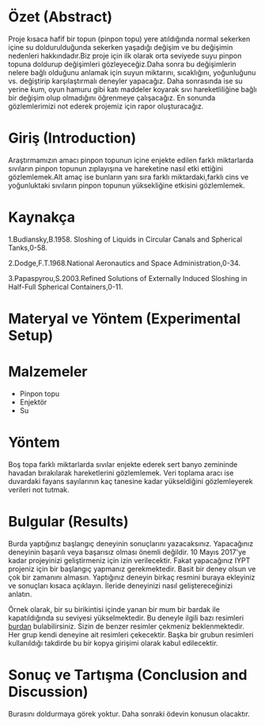 
# Özet (Abstract)
Proje kısaca hafif bir topun (pinpon topu) yere atıldığında normal sekerken içine su doldurulduğunda sekerken yaşadığı değişim ve bu değişimin nedenleri hakkındadır.Biz proje için ilk olarak orta seviyede suyu pinpon topuna doldurup değişimleri gözleyeceğiz.Daha sonra bu değişimlerin nelere bağlı olduğunu anlamak için suyun miktarını, sıcaklığını, yoğunluğunu vs. değiştirip karşılaştırmalı deneyler yapacağız. Daha sonrasında ise su yerine kum, oyun hamuru gibi katı maddeler koyarak sıvı hareketliliğine bağlı bir değişim olup olmadığını öğrenmeye çalışacağız. En sonunda gözlemlerimizi not ederek projemiz için rapor oluşturacağız.
# Giriş (Introduction)
Araştırmamızın amacı pinpon topunun içine enjekte edilen farklı miktarlarda sıvıların pinpon topunun zıplayışına ve hareketine nasıl etki ettiğini gözlemlemek.Alt amaç ise bunların yanı sıra farklı miktardaki,farklı cins ve yoğunluktaki sıvıların pinpon topunun yüksekliğine etkisini gözlemlemek.               

# Kaynakça
1.Budiansky,B.1958. Sloshing of Liquids in Circular Canals and Spherical Tanks,0-58.

2.Dodge,F.T.1968.National Aeronautics and Space Administration,0-34.

3.Papaspyrou,S.2003.Refined Solutions of Externally Induced Sloshing in Half-Full Spherical Containers,0-11.
# Materyal ve Yöntem (Experimental Setup)

# Malzemeler
- Pinpon topu
- Enjektör
- Su

# Yöntem
Boş topa farklı miktarlarda sıvılar enjekte ederek sert banyo zemininde havadan bırakılarak hareketlerini gözlemlemek.
Veri toplama aracı ise duvardaki fayans sayılarının kaç tanesine kadar yükseldiğini gözlemleyerek verileri not tutmak.
# Bulgular (Results)
Burda yaptığınız başlangıç deneyinin sonuçlarını yazacaksınız. Yapacağınız deneyinin başarılı veya başarısız olması önemli değildir. 10 Mayıs 2017'ye kadar projeyinizi geliştirmeniz için izin verilecektir. Fakat yapacağınız IYPT projeniz için bir başlangıç yapmanız gerekmektedir. Basit bir deney olsun ve çok bir zamanını almasın. Yaptığınız deneyin birkaç resmini buraya ekleyiniz ve sonuçları kısaca açıklayın. İleride deneyinizi nasıl geliştereceğinizi anlatın. 

Örnek olarak, bir su birikintisi içinde yanan bir mum bir bardak ile kapatıldığında su seviyesi yükselmektedir. Bu deneyle ilgili bazı resimleri [burdan](https://www.stevespanglerscience.com/lab/experiments/why-does-the-water-rise/) bulabilirsiniz. Sizin de benzer resimler çekmeniz beklenmektedir. Her grup kendi deneyine ait resimleri çekecektir. Başka bir grubun resimleri kullanıldığı takdirde bu bir kopya girişimi olarak kabul edilecektir. 


# Sonuç ve Tartışma (Conclusion and Discussion) 
Burasını doldurmaya görek yoktur. Daha sonraki ödevin konusun olacaktır. 


